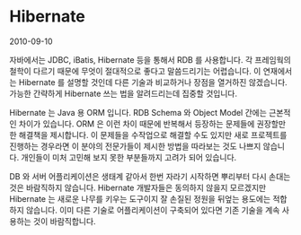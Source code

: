 # Hibernate

2010-09-10

자바에서는 JDBC, iBatis, Hibernate 등을 통해서 RDB 를 사용합니다.
각 프레임웍의 철학이 다르기 때문에 무엇이 절대적으로 좋다고 말씀드리기는 어렵습니다.
이 연재에서는 Hibernate 를 설명할 것인데 다른 기술과 비교하거나 장점을 열거하진 않겠습니다.
가능한 간략하게 Hibernate 쓰는 법을 알려드리는데 집중할 것입니다.

Hibernate 는 Java 용 ORM 입니다.
RDB Schema 와 Object Model 간에는 근본적인 차이가 있습니다.
ORM 은 이런 차이 때문에 반복해서 등장하는 문제들에 권장할만한 해결책을 제시합니다.
이 문제들을 수작업으로 해결할 수도 있지만 새로 프로젝트를 진행하는 경우라면
이 분야의 전문가들이 제시한 방법을 따라보는 것도 나쁘지 않습니다.
개인들이 미처 고민해 보지 못한 부분들까지 고려가 되어 있습니다.

DB 와 서버 어플리케이션은 생태계 같아서 한번 자라기 시작하면 뿌리부터 다시 손대는 것은 바람직하지 않습니다.
Hibernate 개발자들은 동의하지 않을지 모르겠지만
Hibernate 는 새로운 나무를 키우는 도구이지 잘 손질된 정원을 뒤엎는 용도에는 적합하지 않습니다.
이미 다른 기술로 어플리케이션이 구축되어 있다면 기존 기술을 계속 사용하는 것이 바람직합니다.
